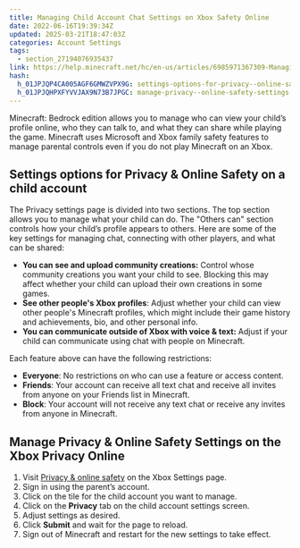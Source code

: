 ```yaml
---
title: Managing Child Account Chat Settings on Xbox Safety Online
date: 2022-06-16T19:39:34Z
updated: 2025-03-21T18:47:03Z
categories: Account Settings
tags:
  - section_27194076935437
link: https://help.minecraft.net/hc/en-us/articles/6985971367309-Managing-Child-Account-Chat-Settings-on-Xbox-Safety-Online
hash:
  h_01JPJQP4CA005AGF6GMWZVPX9G: settings-options-for-privacy--online-safety-on-a-child-account
  h_01JPJQHPXFYVVJAX9N73B7JPGC: manage-privacy--online-safety-settings-on-the-xbox-privacy-online
---
```


Minecraft: Bedrock edition allows you to manage who can view your child’s profile online, who they can talk to, and what they can share while playing the game. Minecraft uses Microsoft and Xbox family safety features to manage parental controls even if you do not play Minecraft on an Xbox. 

## Settings options for Privacy & Online Safety on a child account 

The Privacy settings page is divided into two sections. The top section allows you to manage what your child can do. The "Others can" section controls how your child’s profile appears to others. Here are some of the key settings for managing chat, connecting with other players, and what can be shared:

- **You can see and upload community creations:** Control whose community creations you want your child to see. Blocking this may affect whether your child can upload their own creations in some games.
- **See other people's Xbox profiles**: Adjust whether your child can view other people's Minecraft profiles, which might include their game history and achievements, bio, and other personal info.
- **You can communicate outside of Xbox with voice & text:** Adjust if your child can communicate using chat with people on Minecraft.

Each feature above can have the following restrictions:

- **Everyone**: No restrictions on who can use a feature or access content.
- **Friends**: Your account can receive all text chat and receive all invites from anyone on your Friends list in Minecraft.
- **Block**: Your account will not receive any text chat or receive any invites from anyone in Minecraft.

## Manage Privacy & Online Safety Settings on the Xbox Privacy Online

1.  Visit [Privacy & online safety](https://account.xbox.com/en-us/Settings?rtc=1&activetab=main%3aprivacytab) on the Xbox Settings page.  
2.  Sign in using the parent’s account. 
3.  Click on the tile for the child account you want to manage. 
4.  Click on the **Privacy** tab on the child account settings screen.
5.  Adjust settings as desired. 
6.  Click **Submit** and wait for the page to reload. 
7.  Sign out of Minecraft and restart for the new settings to take effect.
